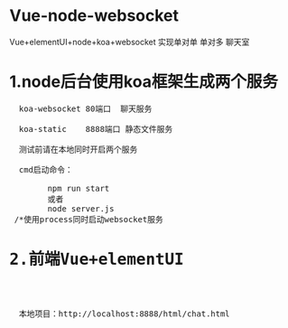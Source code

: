 # Vue-node-websocket
Vue+elementUI+node+koa+websocket 实现单对单 单对多 聊天室

<h1>1.node后台使用koa框架生成两个服务<br> </h1>
<pre>
  koa-websocket 80端口  聊天服务 <br> 
  koa-static    8888端口 静态文件服务 <br> 
  测试前请在本地同时开启两个服务 <br> 
  cmd启动命令：<br> 
        npm run start
        或者
        node server.js
 /*使用process同时启动websocket服务
<h1>2.前端Vue+elementUI<br> </h1>
  本地项目：http://localhost:8888/html/chat.html<br> 
